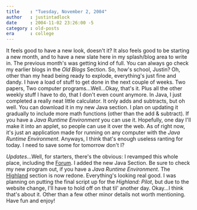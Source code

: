 ```yaml
---
title    : "Tuesday, November 2, 2004"
author   : justintadlock
date     : 2004-11-02 23:26:00 -5
category : old-posts
era      : college
---
```


It feels good to have a new look, doesn't it? It also feels good to be starting a new month, and to have a new slate here in my splash/blog area to write in. The previous month's was getting kind of full. You can always go check my earlier blogs in the <i> Old Blogs</i> Section. So, how's school, Justin? Oh, other than my head being ready to explode, everything's just fine and dandy. I have a load of stuff to get done in the next couple of weeks. Two papers, Two computer programs...Well...Okay, that's it. Plus all the other weekly stuff I have to do, that I don't even count anymore. In Java, I just completed a really neat little calculator. It only adds and subtracts, but oh well. You can download it in my new Java section. I plan on updating it gradually to include more math functions (other than the add & subtract). If you have a <i> Java Runtime Environment</i> you can use it. Hopefully, one day I'll make it into an applet, so people can use it over the web. As of right now, it's just an application made for running on any computer with the <i> Java Runtime Environment</i>. Anyways, I think that's enough useless ranting for today. I need to save some for tomorrow don't I?

<em>Updates</em>...Well, for starters, there's the obvious: I revamped this whole place, including the <a href="http://forum.dark-autumn.com" title="Dark Autumn Forum" rel="external"> Forum</a>. I added the new Java Section. Be sure to check my new program out, if you have a <i> Java Runtime Environment</i>. The <a href="http://dark-autumn.com/films/a/APieceOfMyEternalLife" title="Is Now A Piece Of My Eternal Life"> Highland</a> section is now redone. Everything's looking real good. I was planning on putting the final script up for the <i> Highland: Pilot</i>, but due to the website change, I'll have to hold off on that til' another day. Okay...I think that's about it. Other than a few other minor details not worth mentioning. Have fun and enjoy!
